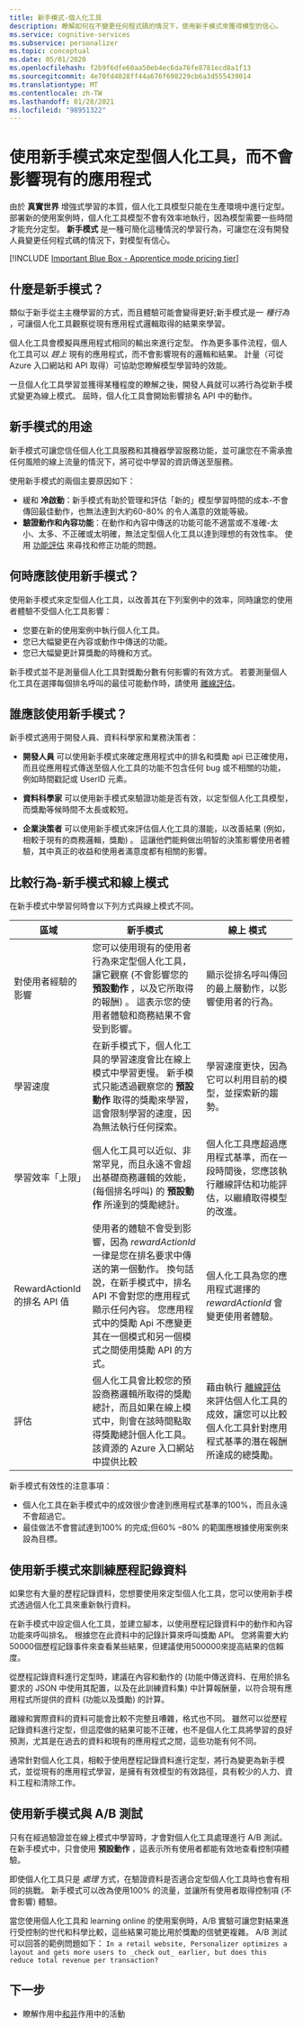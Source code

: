 ```yaml
---
title: 新手模式-個人化工具
description: 瞭解如何在不變更任何程式碼的情況下，使用新手模式來獲得模型的信心。
ms.service: cognitive-services
ms.subservice: personalizer
ms.topic: conceptual
ms.date: 05/01/2020
ms.openlocfilehash: f2b9f6dfe60aa50eb4ec6da76fe8781ecd8a1f13
ms.sourcegitcommit: 4e70fd4028ff44a676f698229cb6a3d555439014
ms.translationtype: MT
ms.contentlocale: zh-TW
ms.lasthandoff: 01/28/2021
ms.locfileid: "98951322"
---
```

# <a name="use-apprentice-mode-to-train-personalizer-without-affecting-your-existing-application"></a>使用新手模式來定型個人化工具，而不會影響現有的應用程式

由於 **真實世界** 增強式學習的本質，個人化工具模型只能在生產環境中進行定型。 部署新的使用案例時，個人化工具模型不會有效率地執行，因為模型需要一些時間才能充分定型。  **新手模式** 是一種可簡化這種情況的學習行為，可讓您在沒有開發人員變更任何程式碼的情況下，對模型有信心。

[!INCLUDE [Important Blue Box - Apprentice mode pricing tier](./includes/important-apprentice-mode.md)]

## <a name="what-is-apprentice-mode"></a>什麼是新手模式？

類似于新手從主主機學習的方式，而且體驗可能會變得更好;新手模式是一 _種行為_ ，可讓個人化工具觀察從現有應用程式邏輯取得的結果來學習。

個人化工具會模擬與應用程式相同的輸出來進行定型。 作為更多事件流程，個人化工具可以 _趕上_ 現有的應用程式，而不會影響現有的邏輯和結果。 計量（可從 Azure 入口網站和 API 取得）可協助您瞭解模型學習時的效能。

一旦個人化工具學習並獲得某種程度的瞭解之後，開發人員就可以將行為從新手模式變更為線上模式。 屆時，個人化工具會開始影響排名 API 中的動作。

## <a name="purpose-of-apprentice-mode"></a>新手模式的用途

新手模式可讓您信任個人化工具服務和其機器學習服務功能，並可讓您在不需承擔任何風險的線上流量的情況下，將可從中學習的資訊傳送至服務。

使用新手模式的兩個主要原因如下：

* 緩和 **冷啟動**：新手模式有助於管理和評估「新的」模型學習時間的成本-不會傳回最佳動作，也無法達到大約60-80% 的令人滿意的效能等級。
* **驗證動作和內容功能**：在動作和內容中傳送的功能可能不適當或不准確-太小、太多、不正確或太明確，無法定型個人化工具以達到理想的有效性率。 使用 [功能評估](concept-feature-evaluation.md) 來尋找和修正功能的問題。

## <a name="when-should-you-use-apprentice-mode"></a>何時應該使用新手模式？

使用新手模式來定型個人化工具，以改善其在下列案例中的效率，同時讓您的使用者體驗不受個人化工具影響：

* 您要在新的使用案例中執行個人化工具。
* 您已大幅變更在內容或動作中傳送的功能。
* 您已大幅變更計算獎勵的時機和方式。

新手模式並不是測量個人化工具對獎勵分數有何影響的有效方式。 若要測量個人化工具在選擇每個排名呼叫的最佳可能動作時，請使用 [離線評估](concepts-offline-evaluation.md)。

## <a name="who-should-use-apprentice-mode"></a>誰應該使用新手模式？

新手模式適用于開發人員、資料科學家和業務決策者：

* **開發人員** 可以使用新手模式來確定應用程式中的排名和獎勵 api 已正確使用，而且從應用程式傳送至個人化工具的功能不包含任何 bug 或不相關的功能，例如時間戳記或 UserID 元素。

* **資料科學家** 可以使用新手模式來驗證功能是否有效，以定型個人化工具模型，而獎勵等候時間不太長或較短。

* **企業決策者** 可以使用新手模式來評估個人化工具的潛能，以改善結果 (例如，相較于現有的商務邏輯，獎勵) 。 這讓他們能夠做出明智的決策影響使用者體驗，其中真正的收益和使用者滿意度都有相關的影響。

## <a name="comparing-behaviors---apprentice-mode-and-online-mode"></a>比較行為-新手模式和線上模式

在新手模式中學習何時會以下列方式與線上模式不同。

|區域|新手模式|線上 模式|
|--|--|--|
|對使用者經驗的影響|您可以使用現有的使用者行為來定型個人化工具，讓它觀察 (不會影響您的 **預設動作** ，以及它所取得的報酬) 。 這表示您的使用者體驗和商務結果不會受到影響。|顯示從排名呼叫傳回的最上層動作，以影響使用者的行為。|
|學習速度|在新手模式下，個人化工具的學習速度會比在線上模式中學習更慢。 新手模式只能透過觀察您的 **預設動作** 取得的獎勵來學習，這會限制學習的速度，因為無法執行任何探索。|學習速度更快，因為它可以利用目前的模型，並探索新的趨勢。|
|學習效率「上限」|個人化工具可以近似、非常罕見，而且永遠不會超出基礎商務邏輯的效能， (每個排名呼叫) 的 **預設動作** 所達到的獎勵總計。|個人化工具應超過應用程式基準，而在一段時間後，您應該執行離線評估和功能評估，以繼續取得模型的改進。 |
|RewardActionId 的排名 API 值|使用者的體驗不會受到影響，因為 _rewardActionId_ 一律是您在排名要求中傳送的第一個動作。 換句話說，在新手模式中，排名 API 不會對您的應用程式顯示任何內容。 您應用程式中的獎勵 Api 不應變更其在一個模式和另一個模式之間使用獎勵 API 的方式。|個人化工具為您的應用程式選擇的 _rewardActionId_ 會變更使用者體驗。 |
|評估|個人化工具會比較您的預設商務邏輯所取得的獎勵總計，而且如果在線上模式中，則會在該時間點取得獎勵總計個人化工具。 該資源的 Azure 入口網站中提供比較|藉由執行 [離線評估](concepts-offline-evaluation.md)來評估個人化工具的成效，讓您可以比較個人化工具針對應用程式基準的潛在報酬所達成的總獎勵。|

新手模式有效性的注意事項：

* 個人化工具在新手模式中的成效很少會達到應用程式基準的100%，而且永遠不會超過它。
* 最佳做法不會嘗試達到100% 的完成;但60% –80% 的範圍應根據使用案例來設為目標。

## <a name="using-apprentice-mode-to-train-with-historical-data"></a>使用新手模式來訓練歷程記錄資料

如果您有大量的歷程記錄資料，您想要使用來定型個人化工具，您可以使用新手模式透過個人化工具來重新執行資料。

在新手模式中設定個人化工具，並建立腳本，以使用歷程記錄資料中的動作和內容功能來呼叫排名。 根據您在此資料中的記錄計算來呼叫獎勵 API。 您將需要大約50000個歷程記錄事件來查看某些結果，但建議使用500000來提高結果的信賴度。

從歷程記錄資料進行定型時，建議在內容和動作的 (功能中傳送資料、在用於排名要求的 JSON 中使用其配置，以及在此訓練資料集) 中計算報酬量，以符合現有應用程式所提供的資料 (功能以及獎勵) 的計算。

離線和實際資料的資料可能會比較不完整且嘈雜，格式也不同。 雖然可以從歷程記錄資料進行定型，但這麼做的結果可能不正確，也不是個人化工具將學習的良好預測，尤其是在過去的資料和現有的應用程式之間，這些功能有何不同。

通常針對個人化工具，相較于使用歷程記錄資料進行定型，將行為變更為新手模式，並從現有的應用程式學習，是擁有有效模型的有效路徑，具有較少的人力、資料工程和清除工作。

## <a name="using-apprentice-mode-versus-ab-tests"></a>使用新手模式與 A/B 測試

只有在經過驗證並在線上模式中學習時，才會對個人化工具處理進行 A/B 測試。 在新手模式中，只會使用 **預設動作** ，這表示所有使用者都能有效地查看控制項體驗。

即使個人化工具只是 _處理_ 方式，在驗證資料是否適合定型個人化工具時也會有相同的挑戰。 新手模式可以改為使用100% 的流量，並讓所有使用者取得控制項 (不會影響) 體驗。

當您使用個人化工具和 learning online 的使用案例時，A/B 實驗可讓您對結果進行受控制的世代和科學比較，這些結果可能比用於獎勵的信號更複雜。 A/B 測試可以回答的範例問題如下： `In a retail website, Personalizer optimizes a layout and gets more users to _check out_ earlier, but does this reduce total revenue per transaction?`

## <a name="next-steps"></a>下一步

* 瞭解作用中[和非](concept-active-inactive-events.md)作用中的活動

